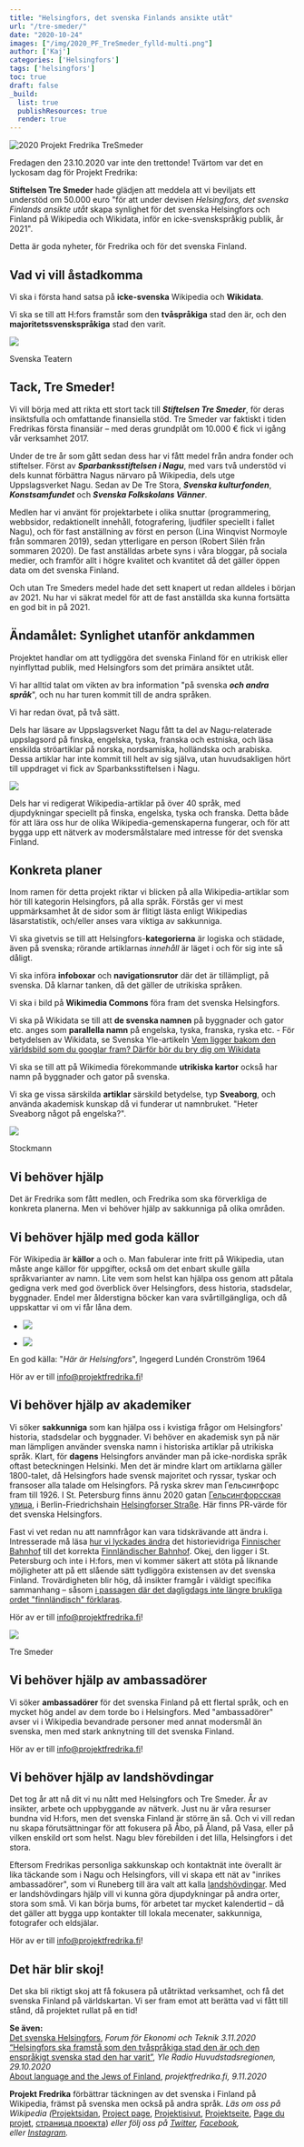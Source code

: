 ```yaml
---
title: "Helsingfors, det svenska Finlands ansikte utåt"
url: "/tre-smeder/"
date: "2020-10-24"
images: ["/img/2020_PF_TreSmeder_fylld-multi.png"]
author: ['Kaj']
categories: ['Helsingfors']
tags: ['helsingfors']
toc: true
draft: false
_build:
  list: true
  publishResources: true
  render: true
---
```


![2020 Projekt Fredrika TreSmeder](/img/2020_PF_TreSmeder_fylld-multi.png)


Fredagen den 23.10.2020 var inte den trettonde! Tvärtom var det en lyckosam dag för Projekt Fredrika:

**Stiftelsen Tre Smeder** hade glädjen att meddela att vi beviljats ett understöd om 50.000 euro "för att under devisen _Helsingfors, det svenska Finlands ansikte utåt_ skapa synlighet för det svenska Helsingfors och Finland på Wikipedia och Wikidata, inför en icke-svenskspråkig publik, år 2021".

Detta är goda nyheter, för Fredrika och för det svenska Finland.

## Vad vi vill åstadkomma

Vi ska i första hand satsa på **icke-svenska** Wikipedia och **Wikidata**.

Vi ska se till att H:fors framstår som den **tvåspråkiga** stad den är, och den **majoritetssvenskspråkiga** stad den varit.

![](/2020/10/2015-08-26_IMG_5148-1024x579.jpg)

Svenska Teatern

## Tack, Tre Smeder!

Vi vill börja med att rikta ett stort tack till **_Stiftelsen Tre Smeder_**, för deras insiktsfulla och omfattande finansiella stöd. Tre Smeder var faktiskt i tiden Fredrikas första finansiär – med deras grundplåt om 10.000 € fick vi igång vår verksamhet 2017.

Under de tre år som gått sedan dess har vi fått medel från andra fonder och stiftelser. Först av **_Sparbanksstiftelsen i Nagu_**, med vars två understöd vi dels kunnat förbättra Nagus närvaro på Wikipedia, dels utge Uppslagsverket Nagu. Sedan av De Tre Stora, **_Svenska kulturfonden_**, **_Konstsamfundet_** och **_Svenska Folkskolans Vänner_**. 

Medlen har vi använt för projektarbete i olika snuttar (programmering, webbsidor, redaktionellt innehåll, fotografering, ljudfiler speciellt i fallet Nagu), och för fast anställning av först en person (Lina Winqvist Normoyle från sommaren 2019), sedan ytterligare en person (Robert Silén från sommaren 2020). De fast anställdas arbete syns i våra bloggar, på sociala medier, och framför allt i högre kvalitet och kvantitet då det gäller öppen data om det svenska Finland.

Och utan Tre Smeders medel hade det sett knapert ut redan alldeles i början av 2021. Nu har vi säkrat medel för att de fast anställda ska kunna fortsätta en god bit in på 2021.

## Ändamålet: Synlighet utanför ankdammen

Projektet handlar om att tydliggöra det svenska Finland för en utrikisk eller nyinflyttad publik, med Helsingfors som det primära ansiktet utåt.

Vi har alltid talat om vikten av bra information "på svenska **_och andra språk_**", och nu har turen kommit till de andra språken.

Vi har redan övat, på två sätt. 

Dels har läsare av Uppslagsverket Nagu fått ta del av Nagu-relaterade uppslagsord på finska, engelska, tyska, franska och estniska, och läsa enskilda ströartiklar på norska, nordsamiska, holländska och arabiska. Dessa artiklar har inte kommit till helt av sig själva, utan huvudsakligen hört till uppdraget vi fick av Sparbanksstiftelsen i Nagu.

![](/2020/05/UNagu_digital_1112_Sida_001-709x1024.png)

Dels har vi redigerat Wikipedia-artiklar på över 40 språk, med djupdykningar speciellt på finska, engelska, tyska och franska. Detta både för att lära oss hur de olika Wikipedia-gemenskaperna fungerar, och för att bygga upp ett nätverk av modersmålstalare med intresse för det svenska Finland. 

## Konkreta planer

Inom ramen för detta projekt riktar vi blicken på alla Wikipedia-artiklar som hör till kategorin Helsingfors, på alla språk. Förstås ger vi mest uppmärksamhet åt de sidor som är flitigt lästa enligt Wikipedias läsarstatistik, och/eller anses vara viktiga av sakkunniga. 

Vi ska givetvis se till att Helsingfors-**kategorierna** är logiska och städade, även på svenska; rörande artiklarnas _innehåll_ är läget i och för sig inte så dåligt.

Vi ska införa **infoboxar** och **navigationsrutor** där det är tillämpligt, på svenska. Då klarnar tanken, då det gäller de utrikiska språken.

Vi ska i bild på **Wikimedia Commons** föra fram det svenska Helsingfors.

Vi ska på Wikidata se till att **de svenska namnen** på byggnader och gator etc. anges som **parallella namn** på engelska, tyska, franska, ryska etc. - För betydelsen av Wikidata, se Svenska Yle-artikeln [Vem ligger bakom den världsbild som du googlar fram? Därför bör du bry dig om Wikidata](https://svenska.yle.fi/artikel/2019/11/03/kaj-arno-vem-ligger-bakom-den-varldsbild-som-du-googlar-fram-darfor-bor-du-bry) 

Vi ska se till att på Wikimedia förekommande **utrikiska kartor** också har namn på byggnader och gator på svenska.

Vi ska ge vissa särskilda **artiklar** särskild betydelse, typ **Sveaborg**, och använda akademisk kunskap då vi funderar ut namnbruket. "Heter Sveaborg något på engelska?".

![](/2020/10/2018-12-15_IMG_4684-1024x768.jpg)

Stockmann

## Vi behöver hjälp

Det är Fredrika som fått medlen, och Fredrika som ska förverkliga de konkreta planerna. Men vi behöver hjälp av sakkunniga på olika områden. 

## Vi behöver hjälp med goda källor

För Wikipedia är **källor** a och o. Man fabulerar inte fritt på Wikipedia, utan måste ange källor för uppgifter, också om det enbart skulle gälla språkvarianter av namn. Lite vem som helst kan hjälpa oss genom att påtala gedigna verk med god överblick över Helsingfors, dess historia, stadsdelar, byggnader. Endel mer ålderstigna böcker kan vara svårtillgängliga, och då uppskattar vi om vi får låna dem.

*   ![](/2020/10/Hfors-parm-682x1024.jpg)
    
*   ![](/2020/10/hfors-innehall-650x1024.jpg)
    

En god källa: "_Här är Helsingfors_", Ingegerd Lundén Cronström 1964

Hör av er till info@projektfredrika.fi!

## Vi behöver hjälp av akademiker

Vi söker **sakkunniga** som kan hjälpa oss i kvistiga frågor om Helsingfors' historia, stadsdelar och byggnader. Vi behöver en akademisk syn på när man lämpligen använder svenska namn i historiska artiklar på utrikiska språk. Klart, för **dagens** Helsingfors använder man på icke-nordiska språk oftast beteckningen Helsinki. Men det är mindre klart om artiklarna gäller 1800-talet, då Helsingfors hade svensk majoritet och ryssar, tyskar och fransoser alla talade om Helsingfors. På ryska skrev man Гельсингфорс fram till 1926. I St. Petersburg finns ännu 2020 gatan [Гельсингфорсская улица](https://ru.wikipedia.org/wiki/%D0%93%D0%B5%D0%BB%D1%8C%D1%81%D0%B8%D0%BD%D0%B3%D1%84%D0%BE%D1%80%D1%81%D1%81%D0%BA%D0%B0%D1%8F_%D1%83%D0%BB%D0%B8%D1%86%D0%B0), i Berlin-Friedrichshain [Helsingforser Straße](https://de.wikipedia.org/wiki/Liste_der_Stra%C3%9Fen_und_Pl%C3%A4tze_in_Berlin-Friedrichshain). Här finns PR-värde för det svenska Helsingfors.

Fast vi vet redan nu att namnfrågor kan vara tidskrävande att ändra i. Intresserade må läsa [hur vi lyckades ändra](https://de.wikipedia.org/wiki/Diskussion:Finnl%C3%A4ndischer_Bahnhof) det historievidriga [Finnischer Bahnhof](https://de.wikipedia.org/wiki/Finnischer_Bahnhof) till det korrekta [Finnländischer Bahnhof](https://de.wikipedia.org/wiki/Finnl%C3%A4ndischer_Bahnhof). Okej, den ligger i St. Petersburg och inte i H:fors, men vi kommer säkert att stöta på liknande möjligheter att på ett slående sätt tydliggöra existensen av det svenska Finland. Trovärdigheten blir hög, då insikter framgår i väldigt specifika sammanhang – såsom [i passagen där det dagligdags inte längre brukliga ordet "finnländisch" förklaras](https://de.wikipedia.org/wiki/Finnl%C3%A4ndischer_Bahnhof#Name).

Hör av er till info@projektfredrika.fi!

![](/2020/10/2015-08-26_IMG_5145-766x1024.jpg)

Tre Smeder

## Vi behöver hjälp av ambassadörer

Vi söker **ambassadörer** för det svenska Finland på ett flertal språk, och en mycket hög andel av dem torde bo i Helsingfors. Med "ambassadörer" avser vi i Wikipedia bevandrade personer med annat modersmål än svenska, men med stark anknytning till det svenska Finland.

Hör av er till info@projektfredrika.fi!

## Vi behöver hjälp av landshövdingar

Det tog år att nå dit vi nu nått med Helsingfors och Tre Smeder. År av insikter, arbete och uppbyggande av nätverk. Just nu är våra resurser bundna vid H:fors, men det svenska Finland är större än så. Och vi vill redan nu skapa förutsättningar för att fokusera på Åbo, på Åland, på Vasa, eller på vilken enskild ort som helst. Nagu blev förebilden i det lilla, Helsingfors i det stora.

Eftersom Fredrikas personliga sakkunskap och kontaktnät inte överallt är lika täckande som i Nagu och Helsingfors, vill vi skapa ett nät av "inrikes ambassadörer", som vi Runeberg till ära valt att kalla [landshövdingar](https://sv.wikipedia.org/wiki/Olof_Wibelius). Med er landshövdingars hjälp vill vi kunna göra djupdykningar på andra orter, stora som små. Vi kan börja bums, för arbetet tar mycket kalendertid – då det gäller att bygga upp kontakter till lokala mecenater, sakkunniga, fotografer och eldsjälar.

Hör av er till info@projektfredrika.fi!

## Det här blir skoj!

Det ska bli riktigt skoj att få fokusera på utåtriktad verksamhet, och få det svenska Finland på världskartan. Vi ser fram emot att berätta vad vi fått till stånd, då projektet rullat på en tid!

**Se även:**  
[Det svenska Helsingfors](https://www.forummag.fi/det-svenska-helsingfors), _Forum för Ekonomi och Teknik 3.11.2020_  
[“Helsingfors ska framstå som den tvåspråkiga stad den är och den enspråkigt svenska stad den har varit”](https://arenan.yle.fi/audio/1-50672696), _Yle Radio Huvudstadsregionen, 29.10.2020_  
[About language and the Jews of Finland](https://projektfredrika.fi/de-linguis-iudaeorum-finlandiae/), _projektfredrika.fi, 9.11.2020_

**Projekt Fredrika** förbättrar täckningen av det svenska i Finland på Wikipedia, främst på svenska men också på andra språk. _Läs om oss på Wikipedia (_[Projektsidan](https://sv.wikipedia.org/wiki/Wikipedia:Projekt_Fredrika), [Project page](https://en.wikipedia.org/wiki/Wikipedia:Projekt_Fredrika), [Projektisivut](https://fi.wikipedia.org/wiki/Wikipedia:Projekt_Fredrika), [Projektseite](https://de.wikipedia.org/wiki/Wikipedia:Projekt_Fredrika), [Page du projet](https://fr.wikipedia.org/wiki/Wikipedia:Projekt_Fredrika), [страница проекта](https://ru.wikipedia.org/wiki/Wikipedia:Projekt_Fredrika)) _eller följ oss på [Twitter](https://twitter.com/projektfredrika), [Facebook](https://www.facebook.com/projektfredrika/), eller [Instagram](http://instagram.com/projektfredrika)._